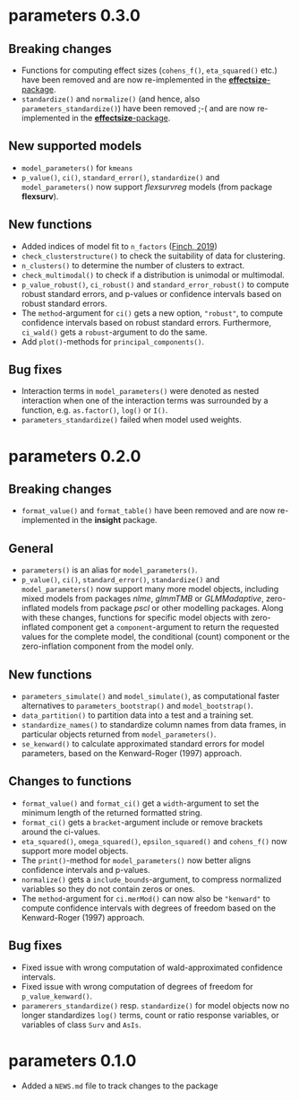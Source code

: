 # parameters 0.3.0

## Breaking changes

- Functions for computing effect sizes (`cohens_f()`, `eta_squared()` etc.) have been removed and are now re-implemented in the [**effectsize**-package](https://github.com/easystats/effectsize).
- `standardize()` and `normalize()` (and hence, also `parameters_standardize()`) have been removed ;-( and are now re-implemented in the [**effectsize**-package](https://github.com/easystats/effectsize).

## New supported models

- `model_parameters()` for `kmeans`
- `p_value()`, `ci()`, `standard_error()`, `standardize()` and `model_parameters()` now support *flexsurvreg* models (from package **flexsurv**).

## New functions

- Added indices of model fit to `n_factors` ([Finch, 2019](https://doi.org/10.1177/0013164419865769))
- `check_clusterstructure()` to check the suitability of data for clustering.
- `n_clusters()` to determine the number of clusters to extract.
- `check_multimodal()` to check if a distribution is unimodal or multimodal.
- `p_value_robust()`, `ci_robust()` and `standard_error_robust()` to compute robust standard errors, and p-values or confidence intervals based on robust standard errors.
- The `method`-argument for `ci()` gets a new option, `"robust"`, to compute confidence intervals based on robust standard errors. Furthermore, `ci_wald()` gets a `robust`-argument to do the same.
- Add `plot()`-methods for `principal_components()`.

## Bug fixes

- Interaction terms in `model_parameters()` were denoted as nested interaction when one of the interaction terms was surrounded by a function, e.g. `as.factor()`, `log()` or `I()`.
- `parameters_standardize()` failed when model used weights.

# parameters 0.2.0

## Breaking changes

- `format_value()` and `format_table()` have been removed and are now re-implemented in the **insight** package.

## General

- `parameters()` is an alias for `model_parameters()`.
- `p_value()`, `ci()`, `standard_error()`, `standardize()` and `model_parameters()` now support many more model objects, including mixed models from packages *nlme*, *glmmTMB* or *GLMMadaptive*, zero-inflated models from package *pscl* or other modelling packages. Along with these changes, functions for specific model objects with zero-inflated component get a `component`-argument to return the requested values for the complete model, the conditional (count) component or the zero-inflation component from the model only.

## New functions

- `parameters_simulate()` and `model_simulate()`, as computational faster alternatives to `parameters_bootstrap()` and `model_bootstrap()`.
- `data_partition()` to partition data into a test and a training set.
- `standardize_names()` to standardize column names from data frames, in particular objects returned from `model_parameters()`.
- `se_kenward()` to calculate approximated standard errors for model parameters, based on the Kenward-Roger (1997) approach.

## Changes to functions

- `format_value()` and `format_ci()` get a `width`-argument to set the minimum length of the returned formatted string.
- `format_ci()` gets a `bracket`-argument include or remove brackets around the ci-values.
- `eta_squared()`, `omega_squared()`, `epsilon_squared()` and `cohens_f()` now support more model objects.
- The `print()`-method for `model_parameters()` now better aligns confidence intervals and p-values.
- `normalize()` gets a `include_bounds`-argument, to compress normalized variables so they do not contain zeros or ones.
- The `method`-argument for `ci.merMod()` can now also be `"kenward"` to compute confidence intervals with degrees of freedom based on the Kenward-Roger (1997) approach.

## Bug fixes

- Fixed issue with wrong computation of wald-approximated confidence intervals.
- Fixed issue with wrong computation of degrees of freedom for `p_value_kenward()`.
- `paramerers_standardize()` resp. `standardize()` for model objects now no longer standardizes `log()` terms, count or ratio response variables, or variables of class `Surv` and `AsIs`.

# parameters 0.1.0

- Added a `NEWS.md` file to track changes to the package
